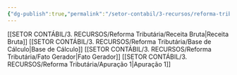 ```yaml
---
{"dg-publish":true,"permalink":"/setor-contabil/3-recursos/reforma-tributaria/exemplos-praticos-reforma-tributaria/","dgPassFrontmatter":true,"created":"2025-08-20T22:39:16.007-03:00","updated":"2025-08-25T08:57:18.487-03:00"}
---
```


[[SETOR CONTÁBIL/3. RECURSOS/Reforma Tributária/Receita Bruta\|Receita Bruta]]
[[SETOR CONTÁBIL/3. RECURSOS/Reforma Tributária/Base de Cálculo\|Base de Cálculo]]
[[SETOR CONTÁBIL/3. RECURSOS/Reforma Tributária/Fato Gerador\|Fato Gerador]]
[[SETOR CONTÁBIL/3. RECURSOS/Reforma Tributária/Apuração 1\|Apuração 1]]
